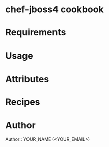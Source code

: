 # chef-jboss4 cookbook

# Requirements

# Usage

# Attributes

# Recipes

# Author

Author:: YOUR_NAME (<YOUR_EMAIL>)
